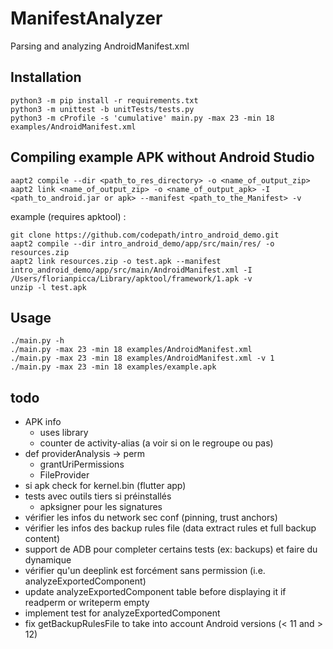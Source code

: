 # ManifestAnalyzer
Parsing and analyzing AndroidManifest.xml


## Installation

```
python3 -m pip install -r requirements.txt
python3 -m unittest -b unitTests/tests.py
python3 -m cProfile -s 'cumulative' main.py -max 23 -min 18 examples/AndroidManifest.xml
```

## Compiling example APK without Android Studio
```
aapt2 compile --dir <path_to_res_directory> -o <name_of_output_zip>
aapt2 link <name_of_output_zip> -o <name_of_output_apk> -I <path_to_android.jar or apk> --manifest <path_to_the_Manifest> -v
```

example (requires apktool) : 

```
git clone https://github.com/codepath/intro_android_demo.git
aapt2 compile --dir intro_android_demo/app/src/main/res/ -o resources.zip
aapt2 link resources.zip -o test.apk --manifest intro_android_demo/app/src/main/AndroidManifest.xml -I /Users/florianpicca/Library/apktool/framework/1.apk -v
unzip -l test.apk
```

## Usage

```
./main.py -h
./main.py -max 23 -min 18 examples/AndroidManifest.xml
./main.py -max 23 -min 18 examples/AndroidManifest.xml -v 1
./main.py -max 23 -min 18 examples/example.apk
```

## todo
- APK info
  - uses library
  - counter de activity-alias (a voir si on le regroupe ou pas)
- def providerAnalysis -> perm
	- grantUriPermissions
	- FileProvider
- si apk check for kernel.bin (flutter app)
- tests avec outils tiers si préinstallés
  - apksigner pour les signatures
- vérifier les infos du network sec conf (pinning, trust anchors)
- vérifier les infos des backup rules file (data extract rules et full backup content)
- support de ADB pour completer certains tests (ex: backups) et faire du dynamique
- vérifier qu'un deeplink est forcément sans permission (i.e. analyzeExportedComponent)
- update analyzeExportedComponent table before displaying it if readperm or writeperm empty
- implement test for analyzeExportedComponent
- fix getBackupRulesFile to take into account Android versions (< 11 and > 12)